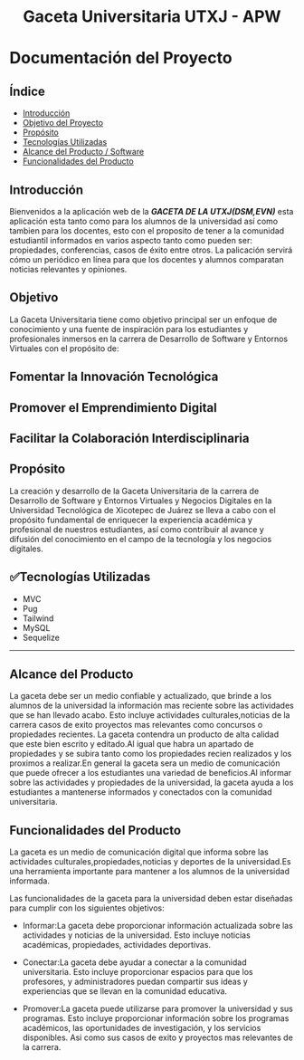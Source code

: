 <h1 align="center">Gaceta Universitaria UTXJ - APW</h1>

# Documentación del Proyecto

## Índice

- [Introducción](#Introducción)
- [Objetivo del Proyecto](#Objetivo)
- [Propósito](#Propósito)
- [Tecnologías Utilizadas](#Tecnologías_Utilizadas)
- [Alcance del Producto / Software](#Alcance)
- [Funcionalidades del Producto](#Funcionalidades)

## Introducción
Bienvenidos a la aplicación web de la ***GACETA DE LA UTXJ(DSM,EVN)*** esta aplicación esta tanto como para los alumnos de la universidad así como tambien para los docentes, esto con el proposito de tener a la comunidad estudiantil informados en varios aspecto tanto como pueden ser: propiedades, conferencias, casos de éxito entre otros. La palicación servirá cómo un periódico en línea para que los docentes y alumnos comparatan noticias relevantes y opiniones.

## Objetivo
La Gaceta Universitaria tiene como objetivo principal ser un enfoque de conocimiento y una fuente de inspiración para los estudiantes y profesionales inmersos en la carrera de Desarrollo de Software y Entornos Virtuales  con el propósito de: 
## Fomentar la Innovación Tecnológica
## Promover el Emprendimiento Digital
## Facilitar la Colaboración Interdisciplinaria

## Propósito 
La creación y desarrollo de la Gaceta Universitaria de la carrera de Desarrollo de Software y Entornos Virtuales y Negocios Digitales en la Universidad Tecnológica de Xicotepec de Juárez se lleva a cabo con el propósito fundamental de enriquecer la experiencia académica y profesional de nuestros estudiantes, así como contribuir al avance y difusión del conocimiento en el campo de la tecnología y los negocios digitales.

## :white_check_mark:Tecnologías Utilizadas

- MVC
- Pug
- Tailwind
- MySQL
- Sequelize
- - -

## Alcance del Producto 
La gaceta debe ser un medio confiable y actualizado, que brinde a los alumnos de la universidad la información mas reciente sobre las actividades que se han llevado acabo.
Esto incluye actividades culturales,noticias de la carrera casos de exito proyectos mas relevantes como concursos o propiedades recientes.
La gaceta contendra un producto de alta calidad que este bien escrito y editado.Al igual que habra un apartado de propiedades y se subira tanto como los propiedades recien realizados y los proximos a realizar.En general la gaceta sera un medio de comunicación que puede ofrecer a los estudiantes una variedad de beneficios.Al informar sobre las actividades y propiedades de la universidad, la gaceta ayuda a los estudiantes a mantenerse informados y conectados con la comunidad universitaria.

## Funcionalidades del Producto 
La gaceta es un medio de comunicación digital que informa sobre las actividades culturales,propiedades,noticias y deportes de la universidad.Es una herramienta importante para mantener a los alumnos de la universidad informada.

Las funcionalidades de la gaceta para la universidad deben estar diseñadas para cumplir con los siguientes objetivos:

- Informar:La gaceta debe proporcionar información actualizada sobre las actividades y noticias de la universidad. Esto incluye noticias académicas, propiedades, actividades deportivas.

- Conectar:La gaceta debe ayudar a conectar a la comunidad universitaria. Esto incluye proporcionar espacios para que los profesores, y administradores puedan compartir sus ideas y experiencias que se llevan en la comunidad educativa.

- Promover:La gaceta puede utilizarse para promover la universidad y sus programas. Esto incluye proporcionar información sobre los programas académicos, las oportunidades de investigación, y los servicios disponibles. Asi como sus casos de exito y proyectos mas relevantes de la carrera.



